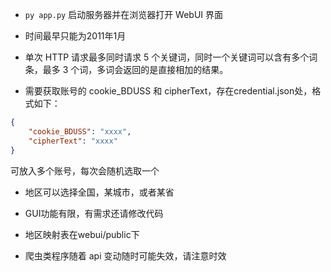 - `py app.py` 启动服务器并在浏览器打开 WebUI 界面

- 时间最早只能为2011年1月
 
- 单次 HTTP 请求最多同时请求 5 个关键词，同时一个关键词可以含有多个词条，最多 3 个词，多词会返回的是直接相加的结果。

- 需要获取账号的 cookie_BDUSS 和 cipherText，存在credential.json处，格式如下：
```json
{
    "cookie_BDUSS": "xxxx",
    "cipherText": "xxxx"
}
```
可放入多个账号，每次会随机选取一个

- 地区可以选择全国，某城市，或者某省
 
- GUI功能有限，有需求还请修改代码

- 地区映射表在webui/public下

- 爬虫类程序随着 api 变动随时可能失效，请注意时效
